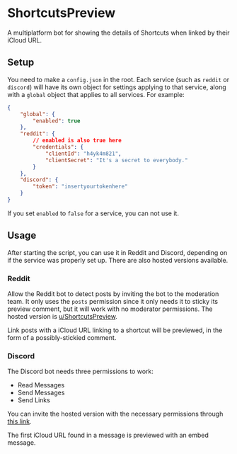 # ShortcutsPreview

A multiplatform bot for showing the details of Shortcuts when linked by their iCloud URL.

## Setup

You need to make a `config.json` in the root. Each service (such as `reddit` or `discord`) will have its own object for settings applying to that service, along with a `global` object that applies to all services. For example:

```json
{
    "global": {
        "enabled": true
    },
    "reddit": {
        // enabled is also true here
        "credentials": {
            "clientId": "h4yk4m821",
            "clientSecret": "It's a secret to everybody."
        }
    },
    "discord": {
        "token": "insertyourtokenhere"
    }
}
```

If you set `enabled` to `false` for a service, you can not use it.

## Usage

After starting the script, you can use it in Reddit and Discord, depending on if the service was properly set up. There are also hosted versions available.

### Reddit

Allow the Reddit bot to detect posts by inviting the bot to the moderation team. It only uses the `posts` permission since it only needs it to sticky its preview comment, but it will work with no moderator permissions. The hosted version is [u/ShortcutsPreview](https://www.reddit.com/user/ShortcutsPreview/).

Link posts with a iCloud URL linking to a shortcut will be previewed, in the form of a possibly-stickied comment.

### Discord

The Discord bot needs three permissions to work:

* Read Messages
* Send Messages
* Send Links

You can invite the hosted version with the necessary permissions through [this link](https://discordapp.com/api/oauth2/authorize?client_id=492797846265921548&permissions=19456&scope=bot).

The first iCloud URL found in a message is previewed with an embed message.